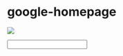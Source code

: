 # google-homepage

<!-- Google Homepage
https://github.com/djayku/google-homepage -->

<!DOCTYPE html>
<html>
<head>
<body>
<title> Jason's Google Homepage </title>

<p>
    <img src="https://www.google.com.hk/images/srpr/logo11w.png">
</p

<p>
    <input type="text" name="search">
</p>


</body>
</head>
</html>